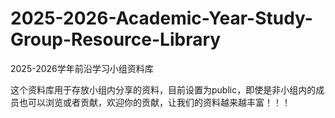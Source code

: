 # 2025-2026-Academic-Year-Study-Group-Resource-Library
2025-2026学年前沿学习小组资料库

这个资料库用于存放小组内分享的资料，目前设置为public，即使是非小组内的成员也可以浏览或者贡献，欢迎你的贡献，让我们的资料越来越丰富！！！
